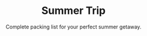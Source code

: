 ---
layout: list
title: "Summer Trip"
permalink: "/summer-vacation-packing-and-travel/"
categories: [Summer, Trips]

emoji: "☀️"
subtitle: "Complete packing list for your perfect summer getaway."
description: "Never forget anything again with our comprehensive summer vacation packing list! Whether you're heading to tropical beaches, European cities, or mountain retreats, this ultimate checklist covers everything from essential clothing to tech gadgets, beach gear, and travel documents. Perfect for family vacations, romantic getaways, or solo adventures."

items:
    - name: Essential
      items:
        - 'Belt'
        - 'Comfortable walking shoes'
        - 'Dresses'
        - 'Jeans'
        - 'Light jacket'
        - 'Pajamas'
        - 'Rain jacket or poncho'
        - 'Shorts'
        - 'Skirts'
        - 'Socks'
        - 'Sweater'
        - 'T-shirts'
        - 'Underwear'
    - name: Beach
      items:
        - 'Beach bag'
        - 'Beach cover-up'
        - 'Beach toys'
        - 'Beach umbrella'
        - 'Flip flops'
        - 'Goggles'
        - 'Hat or Cap'
        - 'Snorkeling gear'
        - 'Sunglasses'
        - 'Swimming suit'
        - 'Waterproof sunscreen'
    - name: Tech
      items:
        - 'Bluetooth speaker'
        - 'Earphones'
        - 'Hair dryer'
        - 'Laptop'
        - 'Laptop charger'
        - 'Photo camera'
        - 'Photo camera charger'
        - 'Portable charger/power bank'
        - 'SD card for the photo camera'
        - 'Smartphone'
        - 'Smartphone charger'
        - 'Tablet'
        - 'Universal adapter'
        - 'Waterproof phone case'
    - name: Bath
      items:
        - 'Dental floss'
        - 'Deodorant'
        - 'Hair brush'
        - 'Hair ties and clips'
        - 'Lip balm'
        - 'Makeup and makeup remover'
        - 'Moisturizer'
        - 'Shampoo and Conditioner'
        - 'Shaving supplies'
        - 'Soap'
        - 'Toothbrush'
        - 'Toothpaste'
    - name: Bed time
      items:
        - 'Earplugs'
        - 'Eye drops'
        - 'Sleeping mask'
        - 'Sleeping wear'
        - 'Travel pillow or blanket'
    - name: Health & Safety
      items:
        - 'Band-aids'
        - 'First aid kit'
        - 'Hand sanitizer'
        - 'Insect repellent'
        - 'Motion sickness pills'
        - 'Pain relievers'
        - 'Prescription medications'
    - name: Documents & Money
      items:
        - 'Boarding passes'
        - 'Car rental confirmation'
        - 'Cash (local currency)'
        - 'Copies of important documents'
        - 'Credit cards'
        - 'Emergency contact list'
        - 'Hotel reservations'
        - 'Passport or ID'
        - 'Travel insurance'
        - 'Vaccination records'
    - name: Entertainment
      items:
        - 'Books'
        - 'Crossword puzzles'
        - 'Journal'
        - 'Magazines'
        - 'Pens'
        - 'Playing cards'
        - 'Travel games'
        - 'Travel guidebook'
    - name: Organization
      items:
        - 'Foldable tote bag'
        - 'Laundry bag'
        - 'Luggage accessories'
        - 'Travel wallet'
        - 'Ziploc bags'
    - name: Food & Drinks
      items:
        - 'Coffee/tea supplies'
        - 'Reusable water bottle'
        - 'Snacks'
---